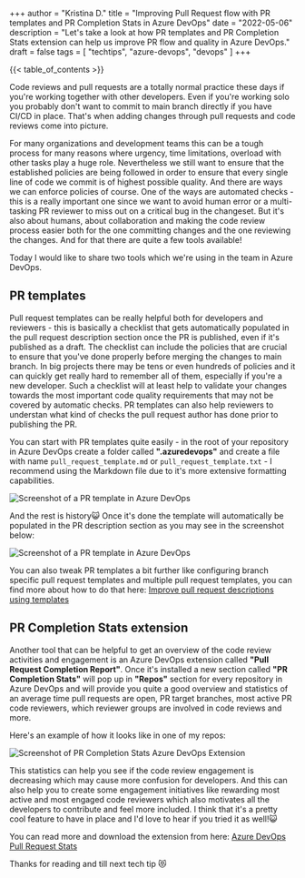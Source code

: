+++
author = "Kristina D."
title = "Improving Pull Request flow with PR templates and PR Completion Stats in Azure DevOps"
date = "2022-05-06"
description = "Let's take a look at how PR templates and PR Completion Stats extension can help us improve PR flow and quality in Azure DevOps."
draft = false
tags = [
    "techtips",
    "azure-devops",
    "devops"
]
+++

{{< table_of_contents >}}

Code reviews and pull requests are a totally normal practice these days if you\'re working together with other developers. Even if you\'re working solo you probably don\'t want to commit to main branch directly if you have CI/CD in place. That\'s when adding changes through pull requests and code reviews come into picture. 

For many organizations and development teams this can be a tough process for many reasons where urgency, time limitations, overload with other tasks play a huge role. Nevertheless we still want to ensure that the established policies are being followed in order to ensure that every single line of code we commit is of highest possible quality. And there are ways we can enforce policies of course. One of the ways are automated checks - this is a really important one since we want to avoid human error or a multi-tasking PR reviewer to miss out on a critical bug in the changeset. But it\'s also about humans, about collaboration and making the code review process easier both for the one committing changes and the one reviewing the changes. And for that there are quite a few tools available! 

Today I would like to share two tools which we\'re using in the team in Azure DevOps.

## PR templates

Pull request templates can be really helpful both for developers and reviewers - this is basically a checklist that gets automatically populated in the pull request description section once the PR is published, even if it\'s published as a draft. The checklist can include the policies that are crucial to ensure that you\'ve done properly before merging the changes to main branch. In big projects there may be tens or even hundreds of policies and it can quickly get really hard to remember all of them, especially if you\'re a new developer. Such a checklist will at least help to validate your changes towards the most important code quality requirements that may not be covered by automatic checks. PR templates can also help reviewers to understan what kind of checks the pull request author has done prior to publishing the PR.

You can start with PR templates quite easily - in the root of your repository in Azure DevOps create a folder called **\".azuredevops\"** and create a file with name ```pull_request_template.md``` or ```pull_request_template.txt``` - I recommend using the Markdown file due to it\'s more extensive formatting capabilities. 

![Screenshot of a PR template in Azure DevOps](../../images/tech_tips/pr_template.png)

And the rest is history😺 Once it\'s done the template will automatically be populated in the PR description section as you may see in the screenshot below:

![Screenshot of a PR template in Azure DevOps](../../images/tech_tips/pr_template_appended.png)

You can also tweak PR templates a bit further like configuring branch specific pull request templates and multiple pull request templates, you can find more about how to do that here: [Improve pull request descriptions using templates](https://docs.microsoft.com/en-us/azure/devops/repos/git/pull-request-templates?view=azure-devops)

## PR Completion Stats extension

Another tool that can be helpful to get an overview of the code review activities and engagement is an Azure DevOps extension called **\"Pull Request Completion Report\"**. Once it\'s installed a new section called **\"PR Completion Stats\"** will pop up in **\"Repos\"** section for every repository in Azure DevOps and will provide you quite a good overview and statistics of  an average time pull requests are open, PR target branches, most active PR code reviewers, which reviewer groups are involved in code reviews and more.

Here\'s an example of how it looks like in one of my repos:

![Screenshot of PR Completion Stats Azure DevOps Extension](../../images/tech_tips/pr_completion_stats.png)

This statistics can help you see if the code review engagement is decreasing which may cause more confusion for developers. And this can also help you to create some engagement initiatives like rewarding most active and most engaged code reviewers which also motivates all the developers to contribute and feel more included. I think that it\'s a pretty cool feature to have in place and I\'d love to hear if you tried it as well!😺

You can read more and download the extension from here: [Azure DevOps Pull Request Stats](https://marketplace.visualstudio.com/items?itemName=OneLuckiDev.prApprovalReport&targetId=e3cecb71-ee13-46d0-9133-2125fd4f4018&utm_source=vstsproduct&utm_medium=ExtHubManageList)


Thanks for reading and till next tech tip 😻